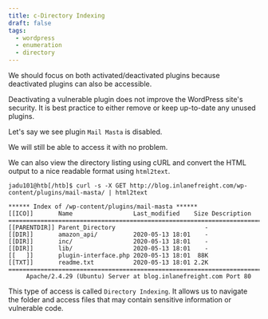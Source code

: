 ```yaml
---
title: c-Directory Indexing
draft: false
tags:
  - wordpress
  - enumeration
  - directory
---
```

We should focus on both activated/deactivated plugins because deactivated plugins can also be accessible.

Deactivating a vulnerable plugin does not improve the WordPress site's security. It is best practice to either remove or keep up-to-date any unused plugins.

Let's say we see plugin `Mail Masta` is disabled.

We will still be able to access it with no problem.

We can also view the directory listing using cURL and convert the HTML output to a nice readable format using `html2text`.

```shell-session
jadu101@htb[/htb]$ curl -s -X GET http://blog.inlanefreight.com/wp-content/plugins/mail-masta/ | html2text

****** Index of /wp-content/plugins/mail-masta ******
[[ICO]]       Name                 Last_modified    Size Description
===========================================================================
[[PARENTDIR]] Parent_Directory                         -  
[[DIR]]       amazon_api/          2020-05-13 18:01    -  
[[DIR]]       inc/                 2020-05-13 18:01    -  
[[DIR]]       lib/                 2020-05-13 18:01    -  
[[   ]]       plugin-interface.php 2020-05-13 18:01  88K  
[[TXT]]       readme.txt           2020-05-13 18:01 2.2K  
===========================================================================
     Apache/2.4.29 (Ubuntu) Server at blog.inlanefreight.com Port 80
```

This type of access is called `Directory Indexing`. It allows us to navigate the folder and access files that may contain sensitive information or vulnerable code.

